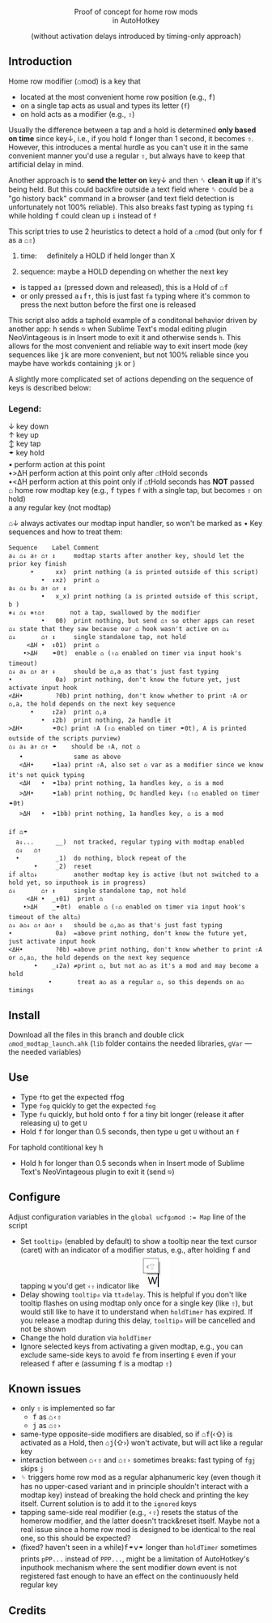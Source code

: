 <p align="center">
Proof of concept for home row mods
<br>
in AutoHotkey
</p>
<p align="center">  
(without activation delays introduced by timing-only approach)
</p>


## Introduction

Home row modifier (⌂mod) is a key that

  - located at the most convenient home row position (e.g., <kbd>f</kbd>)
  - on a single tap acts as usual and types its letter (`f`)
  - on hold acts as a modifier (e.g., <kbd>⇧</kbd>)

Usually the difference between a tap and a hold is determined __only based on time__ since key↓, i.e., if you hold <kbd>f</kbd> longer than 1 second, it becomes <kbd>⇧</kbd>. However, this introduces a mental hurdle as you can't use it in the same convenient manner you'd use a regular <kbd>⇧</kbd>, but always have to keep that artificial delay in mind.

Another approach is to __send the letter on__ key↓ and then <kbd>␈</kbd> __clean it up__ if it's being held. But this could backfire outside a text field where <kbd>␈</kbd> could be a "go history back" command in a browser (and text field detection is unfortunately not 100% reliable). This also breaks fast typing as typing `fi` while holding <kbd>f</kbd> could clean up `i` instead of `f`

This script tries to use 2 heuristics to detect a hold of a ⌂mod (but only for <kbd>f</kbd> as a ⌂<kbd>⇧</kbd>)

1) time:     definitely a HOLD if held longer than X

2) sequence: maybe a HOLD depending on whether the next key

  - is tapped <kbd>a↕</kbd> (pressed down and released), this is a Hold of ⌂<kbd>f</kbd>
  - or only pressed <kbd>a↓</kbd><kbd>f↑</kbd>, this is just fast `fa` typing where it's common to press the next button before the first one is released

This script also adds a taphold example of a conditonal behavior driven by another app: <kbd>h</kbd> sends <kbd>⎋</kbd> when Sublime Text's modal editing plugin NeoVintageous is in Insert mode to exit it and otherwise sends `h`. This allows for the most convenient and reliable way to exit insert mode (key sequences like <kbd>j</kbd><kbd>k</kbd> are more convenient, but not 100% reliable since you maybe have workds containing `jk` or )

A slightly more complicated set of actions depending on the sequence of keys is described below:

### Legend:

  ↓ key down<br/>
  ↑ key up<br/>
  ↕ key tap<br/>
  🠿 key hold<br/>
  • perform action at this point<br/>
  •>ΔH perform action at this point only after ⌂tHold seconds<br/>
  •<ΔH perform action at this point only if ⌂tHold seconds has __NOT__ passed<br/>
  ⌂ home row modtap key (e.g., <kbd>f</kbd> types `f` with a single tap, but becomes <kbd>⇧</kbd> on hold) <br/>
  a any regular key (not modtap)<br/>

⌂↓ always activates our modtap input handler, so won't be marked as •
Key sequences and how to treat them:
```
Sequence    Label Comment
a↓ ⌂↓ a↑ ⌂↑ ↕     modtap starts after another key, should let the prior key finish
      •      xx)  print nothing (a is printed outside of this script)
         •  ↕xz)  print ⌂
a↓ ⌂↓ b↓ a↑ ⌂↑ ↕
         •   x_x) print nothing (a is printed outside of this script, b )
⎈↓ ⌂↓ ⎈↑⌂↑       not a tap, swallowed by the modifier
         •   00)  print nothing, but send ⌂↑ so other apps can reset ⌂↓ state that they saw because our ⌂ hook wasn't active on ⌂↓
⌂↓       ⌂↑ ↕     single standalone tap, not hold
     <ΔH •  ↕01)  print ⌂
    •>ΔH    🠿0t)  enable ⌂ (⇧⌂ enabled on timer via input hook's timeout)
⌂↓ a↓ ⌂↑ a↑ ↕     should be ⌂,a as that's just fast typing
•            0a)  print nothing, don't know the future yet, just activate input hook
<ΔH•         ?0b) print nothing, don't know whether to print ⇧A or ⌂,a, the hold depends on the next key sequence
      •     ↕2a)  print ⌂,a
         •  ↕2b)  print nothing, 2a handle it
>ΔH•        🠿0c) print ⇧A (⇧⌂ enabled on timer 🠿0t), A is printed outside of the scripts purview)
⌂↓ a↓ a↑ ⌂↑ 🠿    should be ⇧A, not ⌂
   •              same as above
   <ΔH•     🠿1aa) print ⇧A, also set ⌂ var as a modifier since we know it's not quick typing
   <ΔH   •  🠿1ba) print nothing, 1a handles key, ⌂ is a mod
   >ΔH•     🠿1ab) print nothing, 0c handled key↓ (⇧⌂ enabled on timer 🠿0t)
   >ΔH   •  🠿1bb) print nothing, 1a handles key, ⌂ is a mod

if ⌂🠿
  a↓...      __)  not tracked, regular typing with modtap enabled
  ⌂↓   ⌂↑
  •          _1)  do nothing, block repeat of the
       •     _2)  reset
if alt⌂↓          another modtap key is active (but not switched to a hold yet, so inputhook is in progress)
⌂↓       ⌂↑ ↕     single standalone tap, not hold
     <ΔH •  _↕01)  print ⌂
    •>ΔH    _🠿0t)  enable ⌂ (⇧⌂ enabled on timer via input hook's timeout of the alt⌂)
⌂↓ a⌂↓ ⌂↑ a⌂↑ ↕   should be ⌂,a⌂ as that's just fast typing
•            0a)  =above print nothing, don't know the future yet, just activate input hook
<ΔH•         ?0b) =above print nothing, don't know whether to print ⇧A or ⌂,a⌂, the hold depends on the next key sequence
       •    _↕2a) ≠print ⌂, but not a⌂ as it's a mod and may become a hold
           •       treat a⌂ as a regular ⌂, so this depends on a⌂ timings
```

## Install

Download all the files in this branch and double click `⌂mod_modtap_launch.ahk`
(`lib` folder contains the needed libraries, `gVar` — the needed variables)

## Use

- Type `f`to get the expected `f`fog
- Type `fog` quickly to get the expected `fog`
- Type `fu` quickly, but hold onto <kbd>f</kbd> for a tiny bit longer (release it after releasing <kbd>u</kbd>) to get `U`
- Hold <kbd>f</kbd> for longer than 0.5 seconds, then type <kbd>u</kbd> get `U` without an `f`

For taphold contitional key <kbd>h</kbd>
- Hold <kbd>h</kbd> for longer than 0.5 seconds when in Insert mode of Sublime Text's NeoVintageous plugin to exit it (send <kbd>⎋</kbd>)

## Configure

  Adjust configuration variables in the `global ucfg⌂mod := Map` line of the script
  - Set `tooltip⎀` (enabled by default) to show a tooltip near the text cursor (caret) with an indicator of a modifier status, e.g., after holding <kbd>f</kbd> and tapping <kbd>w</kbd> you'd get `‹⇧` indicator  like ![f](./img/CaretToolTip.png)
  - Delay showing `tooltip⎀` via `tt⎀delay`. This is helpful if you don't like tooltip flashes on using modtap only once for a single key (like <kbd>⇧</kbd>), but would still like to have it to understand when `holdTimer` has expired. If you release a modtap during this delay, `tooltip⎀` will be cancelled and not be shown
  - Change the hold duration via `holdTimer`
  - Ignore selected keys from activating a given modtap, e.g., you can exclude same-side keys to avoid <kbd>f</kbd><kbd>e</kbd> from inserting `E` even if your released <kbd>f</kbd> after <kbd>e</kbd> (assuming <kbd>f</kbd> is a modtap <kbd>⇧</kbd>)

## Known issues

- only <kbd>⇧</kbd> is implemented so far
  - <kbd>f</kbd> as ⌂<kbd>‹⇧</kbd>
  - <kbd>j</kbd> as ⌂<kbd>⇧›</kbd>
- same-type opposite-side modifiers are disabled, so if ⌂<kbd>f</kbd>(‹⇧) is activated as a Hold, then ⌂<kbd>j</kbd>(⇧›) won't activate, but will act like a regular key
- interaction between ⌂<kbd>‹⇧</kbd> and ⌂<kbd>⇧›</kbd> sometimes breaks: fast typing of `fgj` skips `j`
- <kbd>␠</kbd> triggers home row mod as a regular alphanumeric key (even though it has no upper-cased variant and in principle shouldn't interact with a modtap key) instead of breaking the hold check and printing the key itself. Current solution is to add it to the `ignored` keys
- tapping same-side real modifier (e.g., <kbd>‹⇧</kbd>) resets the status of the homerow modifier, and the latter doesn't track&reset itself. Maybe not a real issue since a home row mod is designed to be identical to the real one, so this should be expected?
- (fixed? haven't seen in a while)<kbd>f</kbd>🠿<kbd>v</kbd>🠿 longer than `holdTimer` sometimes prints `pPP...` instead of `PPP...`, might be a limitation of AutoHotkey's inputhook mechanism where the sent modifier down event is not registered fast enough to have an effect on the continuously held regular key

## Credits
